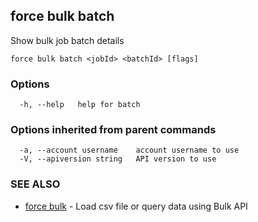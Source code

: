 ## force bulk batch

Show bulk job batch details

```
force bulk batch <jobId> <batchId> [flags]
```

### Options

```
  -h, --help   help for batch
```

### Options inherited from parent commands

```
  -a, --account username    account username to use
  -V, --apiversion string   API version to use
```

### SEE ALSO

* [force bulk](force_bulk.md)	 - Load csv file or query data using Bulk API


